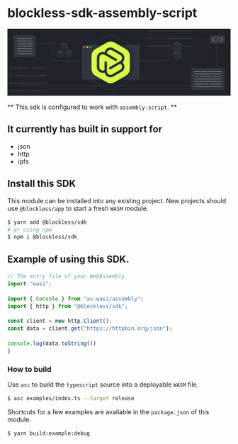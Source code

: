 # blockless-sdk-assembly-script

![](blockless.png)

** This sdk is configured to work with `assembly-script`. **

## It currently has built in support for

- json
- http
- ipfs

## Install this SDK

This module can be installed into any existing project. New projects should use `@blockless/app` to start a fresh `WASM` module.

```bash
$ yarn add @blockless/sdk
# or using npm
$ npm i @blockless/sdk
```

## Example of using this SDK.

```ts
// The entry file of your WebAssembly.
import "wasi";

import { Console } from "as-wasi/assembly";
import { http } from "@blockless/sdk";

const client = new http.Client();
const data = client.get("https://httpbin.org/json");

console.log(data.toString())
}
```

### How to build

Use `asc` to build the `typescript` source into a deployable `WASM` file.

```bash
$ asc examples/index.ts --target release
```

Shortcuts for a few examples are available in the `package.json` of this module.

```bash
$ yarn build:example:debug
```
